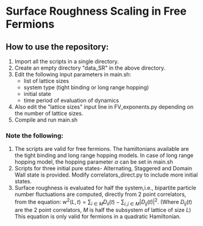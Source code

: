 # Surface Roughness Scaling in Free Fermions

## How to use the repository:

1. Import all the scripts in a single directory.
2. Create an empty directory "data_SR" in the above directory.
3. Edit the following input parameters in main.sh:
    - list of lattice sizes
    - system type (tight binding or long range hopping)
    - initial state
    - time period of evaluation of dynamics
4. Also edit the "lattice sizes" input line in FV_exponents.py depending on the number of lattice sizes.
5. Compile and run main.sh

### Note the following:

1. The scripts are valid for free fermions. The hamiltonians available are the tight binding and long range hopping models. In case of long range hopping model, the hopping parameter $\alpha$ can be set in main.sh
2. Scripts for three initial pure states- Alternating, Staggered and Domain Wall state is provided. Modify correlators_direct.py to include more initial states.
3. Surface roughness is evaluated for half the system,i.e., bipartite particle number fluctuations are computed, directly from 2 point correlators, from the equation:
$w^2(L,t) = \sum_{i \in M}D_{ii}(t) - \sum_{i,j \in M}|D_{ij}(t)|^2$. (Where $D_{ij}(t)$ are the 2 point correlators, $M$ is half the subsystem of lattice of size $L$) This equation is only valid for fermions in a quadratic Hamiltonian. 
  
  
